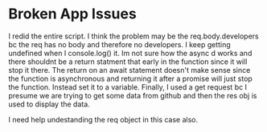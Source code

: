 # Broken App Issues


I redid the entire script. I think the problem may be the req.body.developers bc the req has no body and therefore no developers. I keep getting undefined when I console.log() it. Im not sure how the async d works and there shouldnt be a return statment that early in the function since it will stop it there. The return on an await statement doesn't make sense since the function is asynchronous and returning it after a promise will just stop the function. Instead set it to a variable. Finally, I used a get request bc I presume we are trying to get some data from github and then the res obj is used to display the data.

I need help undestanding the req object in this case also. 